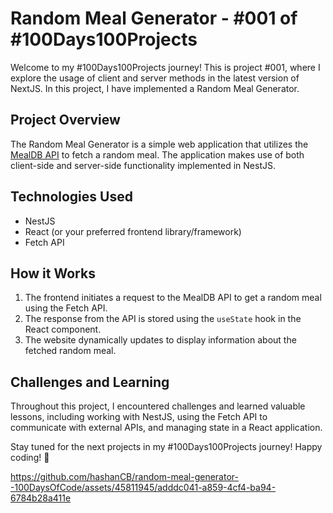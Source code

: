 # Random Meal Generator - #001 of #100Days100Projects

Welcome to my #100Days100Projects journey! This is project #001, where I explore the usage of client and server methods in the latest version of NextJS. In this project, I have implemented a Random Meal Generator.

## Project Overview

The Random Meal Generator is a simple web application that utilizes the [MealDB API](https://www.themealdb.com/api/json/v1/1/random.php) to fetch a random meal. The application makes use of both client-side and server-side functionality implemented in NestJS.

## Technologies Used

- NestJS
- React (or your preferred frontend library/framework)
- Fetch API

## How it Works

1. The frontend initiates a request to the MealDB API to get a random meal using the Fetch API.
2. The response from the API is stored using the `useState` hook in the React component.
3. The website dynamically updates to display information about the fetched random meal.


## Challenges and Learning

Throughout this project, I encountered challenges and learned valuable lessons, including working with NestJS, using the Fetch API to communicate with external APIs, and managing state in a React application.

Stay tuned for the next projects in my #100Days100Projects journey! Happy coding! 🚀




https://github.com/hashanCB/random-meal-generator--100DaysOfCode/assets/45811945/adddc041-a859-4cf4-ba94-6784b28a411e



